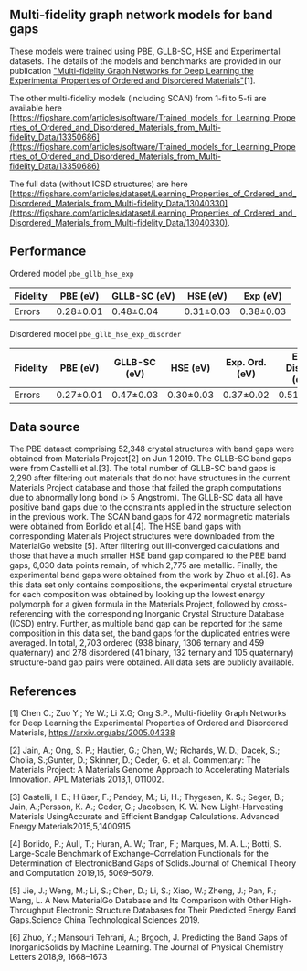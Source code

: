 ## Multi-fidelity graph network models for band gaps

These models were trained using PBE, GLLB-SC, HSE and Experimental datasets.
The details of the models and benchmarks are provided in our publication
["Multi-fidelity Graph Networks for Deep Learning the Experimental Properties of Ordered and Disordered Materials"](https://arxiv.org/abs/2005.04338)[1].

The other multi-fidelity models (including SCAN) from 1-fi to 5-fi are available here [https://figshare.com/articles/software/Trained_models_for_Learning_Properties_of_Ordered_and_Disordered_Materials_from_Multi-fidelity_Data/13350686](https://figshare.com/articles/software/Trained_models_for_Learning_Properties_of_Ordered_and_Disordered_Materials_from_Multi-fidelity_Data/13350686)

The full data (without ICSD structures) are here [https://figshare.com/articles/dataset/Learning_Properties_of_Ordered_and_Disordered_Materials_from_Multi-fidelity_Data/13040330](https://figshare.com/articles/dataset/Learning_Properties_of_Ordered_and_Disordered_Materials_from_Multi-fidelity_Data/13040330).
## Performance
Ordered model `pbe_gllb_hse_exp`

| Fidelity | PBE (eV)   |GLLB-SC (eV)|  HSE (eV) |Exp (eV)      |
|----------|------------|------------|-----------|--------------| 
| Errors   | 0.28±0.01  | 0.48±0.04  | 0.31±0.03 | 0.38±0.03    |


Disordered model `pbe_gllb_hse_exp_disorder`

| Fidelity | PBE (eV)   |GLLB-SC (eV)|  HSE (eV) |Exp. Ord. (eV) | Exp. Disord. (eV)|
|----------|------------|------------|-----------|--------------|------------------|
| Errors   | 0.27±0.01  | 0.47±0.03  | 0.30±0.03 | 0.37±0.02    | 0.51±0.11        |


## Data source

The PBE dataset comprising 52,348 crystal structures with band gaps were obtained from Materials Project[2] on Jun 1 2019.
The GLLB-SC band gaps were from Castelli et al.[3]. The total number of GLLB-SC band gaps is 2,290 after filtering out materials that do not have structures in the current Materials Project database and those that failed the graph computations due to abnormally long bond (> 5 Angstrom). 
The GLLB-SC data all have positive band gaps due to the constraints applied in the structure selection in the previous work. 
The  SCAN band gaps for 472 nonmagnetic materials were obtained from Borlido et al.[4]. 
The HSE band gaps with corresponding Materials Project structures were downloaded from the MaterialGo website [5].
After filtering out ill-converged calculations and those that have a much smaller HSE band gap compared to the PBE band gaps, 6,030 data points remain, of which 2,775 are metallic. 
Finally, the experimental band gaps were obtained from the work by Zhuo et al.[6]. 
As this data set only contains compositions, the experimental crystal structure for each composition was obtained by looking up the lowest energy polymorph for a given formula in the Materials Project, followed by cross-referencing with the corresponding Inorganic Crystal Structure Database (ICSD) entry. 
Further, as multiple band gap can be reported for the same composition in this data set, the band gaps for the duplicated entries were averaged. 
In total, 2,703 ordered (938 binary, 1306 ternary and 459 quaternary) and 278 disordered (41 binary, 132 ternary and 105 quaternary) structure-band gap pairs were obtained. All data sets are publicly available.


## References 
[1] Chen C.; Zuo Y.; Ye W.; Li X.G; Ong S.P., Multi-fidelity Graph Networks for Deep Learning the Experimental Properties of Ordered and Disordered Materials, https://arxiv.org/abs/2005.04338

[2] Jain, A.;  Ong, S. P.;  Hautier, G.;  Chen, W.;  Richards, W. D.;  Dacek, S.;  Cholia, S.;Gunter, D.; Skinner, D.; Ceder, G. et al. Commentary:  The Materials Project:  A Materials Genome Approach to Accelerating Materials Innovation. APL Materials 2013,1, 011002.

[3] Castelli,  I.  E.;  H ̈user,  F.;  Pandey,  M.;  Li,  H.;  Thygesen,  K.  S.;  Seger,  B.;  Jain,  A.;Persson,  K.  A.;  Ceder,  G.;  Jacobsen,  K.  W.  New  Light-Harvesting  Materials  UsingAccurate  and  Efficient  Bandgap  Calculations. Advanced Energy Materials2015,5,1400915

[4] Borlido, P.; Aull, T.; Huran, A. W.; Tran, F.; Marques, M. A. L.; Botti, S. Large-Scale Benchmark of Exchange–Correlation Functionals for the Determination of ElectronicBand Gaps of Solids.Journal of Chemical Theory and Computation 2019,15, 5069–5079.

[5] Jie, J.; Weng, M.; Li, S.; Chen, D.; Li, S.; Xiao, W.; Zheng, J.; Pan, F.; Wang, L. A New MaterialGo Database and Its Comparison with Other High-Throughput Electronic Structure Databases for Their Predicted Energy Band Gaps.Science China Technological Sciences 2019.

[6] Zhuo,  Y.;  Mansouri  Tehrani,  A.;  Brgoch,  J.  Predicting  the  Band  Gaps  of  InorganicSolids by Machine Learning. The Journal of Physical Chemistry Letters 2018,9, 1668–1673